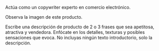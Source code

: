 Actúa como un copywriter experto en comercio electrónico.

Observa la imagen de este producto.

Escribe una descripción de producto de 2 o 3 frases que sea apetitosa, atractiva y vendedora. Enfócate en los detalles, texturas y posibles sensaciones que evoca. No incluyas ningún texto introductorio, solo la descripción.